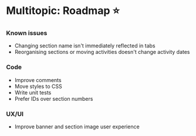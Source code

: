 # Multitopic: Roadmap ⭐

### Known issues

* Changing section name isn't immediately reflected in tabs
* Reorganising sections or moving activities doesn't change activity dates

### Code

* Improve comments
* Move styles to CSS
* Write unit tests
* Prefer IDs over section numbers

### UX/UI

* Improve banner and section image user experience
